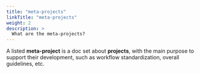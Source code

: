 ```yaml
---
title: "meta-projects"
linkTitle: "meta-projects"
weight: 2
description: >
  What are the meta-projects?
---
```


<!--
{{% pageinfo %}}
This is a placeholder page that shows you how to use this template site.
{{% /pageinfo %}}
-->

A listed **meta-project** is a doc set about **projects**, with the main purpose to support their development, such as workflow standardization, overall guidelines, etc.

